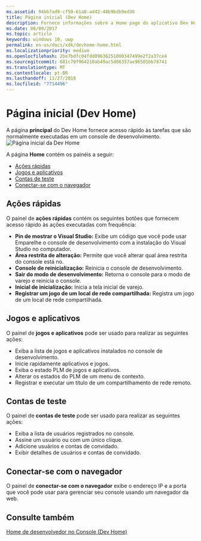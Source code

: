 ```yaml
---
ms.assetid: 94bb7ad9-cf50-61a8-ad42-48b9bdb9ed36
title: Página inicial (Dev Home)
description: Fornece informações sobre a Home page do aplicativo Dev Home para o Xbox One.
ms.date: 08/09/2017
ms.topic: article
keywords: windows 10, uwp
permalink: en-us/docs/xdk/devhome-home.html
ms.localizationpriority: medium
ms.openlocfilehash: 2be7bdfc04fdd09636251000347499e2f2a37ce4
ms.sourcegitcommit: 681c70f964210ab49ac5d06357ae96505bb78741
ms.translationtype: MT
ms.contentlocale: pt-BR
ms.lasthandoff: 11/27/2018
ms.locfileid: "7714496"
---
```

# <a name="home-page-dev-home"></a>Página inicial (Dev Home)
   
  
A página **principal** do Dev Home fornece acesso rápido às tarefas que são normalmente executadas em um console de desenvolvimento.   
 ![Página inicial da Dev Home](images/devhome_home.png)   
  
A página **Home** contém os painéis a seguir:   
 
   *  [Ações rápidas](#ID4EEB)  
   *  [Jogos e aplicativos](#ID4EPC)  
   *  [Contas de teste](#ID4EQD)  
   *  [Conectar-se com o navegador](#ID4EFE)  

 
<a id="ID4EEB"></a>

   

## <a name="quick-actions"></a>Ações rápidas  
   
  
O painel de **ações rápidas** contém os seguintes botões que fornecem acesso rápido às ações executadas com frequência:   
 
   *  **Pin de mostrar o Visual Studio:** Exibe um código que você pode usar Emparelhe o console de desenvolvimento com a instalação do Visual Studio no computador.   
   *  **Área restrita de alteração:** Permite que você alterar qual área restrita do console está no.   
   *  **Console de reinicialização:** Reinicia o console de desenvolvimento.   
   *  **Sair do modo de desenvolvimento:** Retorna o console para o modo de varejo e reinicia o console.   
   *  **Inicial de inicialização:** Inicia a tela inicial de varejo.   
   *  **Registrar um jogo de um local de rede compartilhada:** Registra um jogo de um local de rede compartilhada.   

  
<a id="ID4EPC"></a>

   

## <a name="games--apps"></a>Jogos e aplicativos   
   
  
O painel de **jogos e aplicativos** pode ser usado para realizar as seguintes ações:   
 
   *  Exiba a lista de jogos e aplicativos instalados no console de desenvolvimento.  
   *  Inicie rapidamente aplicativos e jogos.  
   *  Exiba o estado PLM de jogos e aplicativos.  
   *  Alterar os estados do PLM de um menu de contexto.  
   *  Registrar e executar um título de um compartilhamento de rede remoto.

  
<a id="ID4EQD"></a>

   

## <a name="test-accounts"></a>Contas de teste  
   
  
O painel de **contas de teste** pode ser usado para realizar as seguintes ações:   
 
   *  Exiba a lista de usuários registrados no console.  
   *  Assine um usuário ou com um único clique.  
   *  Adicione usuários e contas de convidado.  
   *  Exibir detalhes de usuários e contas de convidado.  

  
<a id="ID4EFE"></a>

   

## <a name="connect-with-your-browser"></a>Conectar-se com o navegador  
   
  
O painel de **conectar-se com o navegador** exibe o endereço IP e a porta que você pode usar para gerenciar seu console usando um navegador da web.   
  
<a id="ID4EPE"></a>

   

## <a name="see-also"></a>Consulte também  
 [Home de desenvolvedor no Console (Dev Home)](dev-home.md)

  